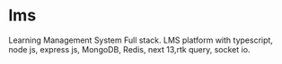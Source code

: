 # lms
 Learning Management System Full stack. LMS platform with typescript, node js, express js, MongoDB, Redis, next 13,rtk query, socket io.

